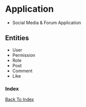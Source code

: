 # Application

- Social Media & Forum Application

## Entities

- User
- Permission
- Role
- Post
- Comment
- Like

### Index

[Back To Index](../README.md)